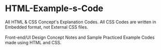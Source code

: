 # HTML-Example-s-Code
All HTML &amp; CSS Concept's Explanation Codes.
All CSS Codes are written in Embedded format, not External CSS files.<br><br>
Front-end/UI Design Concept Notes and Sample Practiced Example Codes made using HTML and CSS.
